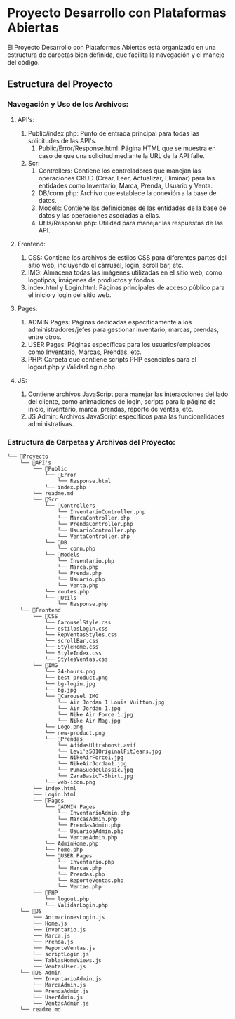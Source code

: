 # Proyecto Desarrollo con Plataformas Abiertas
El Proyecto Desarrollo con Plataformas Abiertas está organizado en una estructura de carpetas bien definida, que facilita la navegación y el manejo del código.

## Estructura del Proyecto
### Navegación y Uso de los Archivos: 
1. API's: 
    1. Public/index.php: Punto de entrada principal para todas las solicitudes de las API's.
        1. Public/Error/Response.html: Página HTML que se muestra en caso de que una solicitud mediante la URL de la API falle.
    2. Scr:
        1. Controllers: Contiene los controladores que manejan las operaciones CRUD (Crear, Leer, Actualizar, Eliminar) para las entidades como Inventario, Marca, Prenda, Usuario y Venta.
        2. DB/conn.php: Archivo que establece la conexión a la base de datos.
        3. Models: Contiene las definiciones de las entidades de la base de datos y las operaciones asociadas a ellas.
        4. Utils/Response.php: Utilidad para manejar las respuestas de las API.

2. Frontend:
    1. CSS: Contiene los archivos de estilos CSS para diferentes partes del sitio web, incluyendo el carrusel, login, scroll bar, etc.
    2. IMG: Almacena todas las imágenes utilizadas en el sitio web, como logotipos, imágenes de productos y fondos.
    3. index.html y Login.html: Páginas principales de acceso público para el inicio y login del sitio web.

3. Pages:
    1. ADMIN Pages: Páginas dedicadas específicamente a los administradores/jefes para gestionar inventario, marcas, prendas, entre otros.
    2. USER Pages: Páginas específicas para los usuarios/empleados como Inventario, Marcas, Prendas, etc.
    3. PHP: Carpeta que contiene scripts PHP esenciales para el logout.php y ValidarLogin.php.

4. JS:
    1. Contiene archivos JavaScript para manejar las interacciones del lado del cliente, como animaciones de login, scripts para la página de inicio, inventario, marca, prendas, reporte de ventas, etc.
    2. JS Admin: Archivos JavaScript específicos para las funcionalidades administrativas. 

### Estructura de Carpetas y Archivos del Proyecto:
```
└── 📁Proyecto
    └── 📁API's
        └── 📁Public
            └── 📁Error
                └── Response.html
            └── index.php
        └── readme.md
        └── 📁Scr
            └── 📁Controllers
                └── InventarioController.php
                └── MarcaController.php
                └── PrendaController.php
                └── UsuarioController.php
                └── VentaController.php
            └── 📁DB
                └── conn.php
            └── 📁Models
                └── Inventario.php
                └── Marca.php
                └── Prenda.php
                └── Usuario.php
                └── Venta.php
            └── routes.php
            └── 📁Utils
                └── Response.php
    └── 📁Frontend
        └── 📁CSS
            └── CarouselStyle.css
            └── estilosLogin.css
            └── RepVentasStyles.css
            └── scrollBar.css
            └── StyleHome.css
            └── StyleIndex.css
            └── StylesVentas.css
        └── 📁IMG
            └── 24-hours.png
            └── best-product.png
            └── bg-login.jpg
            └── bg.jpg
            └── 📁Carousel IMG
                └── Air Jordan 1 Louis Vuitton.jpg
                └── Air Jordan 1.jpg
                └── Nike Air Force 1.jpg
                └── Nike Air Mag.jpg
            └── Logo.png
            └── new-product.png
            └── 📁Prendas
                └── AdidasUltraboost.avif
                └── Levi's501OriginalFitJeans.jpg
                └── NikeAirForce1.jpg
                └── NikeAirJordan1.jpg
                └── PumaSuedeClassic.jpg
                └── ZaraBasicT-Shirt.jpg
            └── web-icon.png
        └── index.html
        └── Login.html
        └── 📁Pages
            └── 📁ADMIN Pages
                └── InventarioAdmin.php
                └── MarcasAdmin.php
                └── PrendasAdmin.php
                └── UsuariosAdmin.php
                └── VentasAdmin.php
            └── AdminHome.php
            └── home.php
            └── 📁USER Pages
                └── Inventario.php
                └── Marcas.php
                └── Prendas.php
                └── ReporteVentas.php
                └── Ventas.php
        └── 📁PHP
            └── logout.php
            └── ValidarLogin.php
    └── 📁JS
        └── AnimacionesLogin.js
        └── Home.js
        └── Inventario.js
        └── Marca.js
        └── Prenda.js
        └── ReporteVentas.js
        └── scriptLogin.js
        └── TablasHomeViews.js
        └── VentasUser.js
    └── 📁JS Admin
        └── InventarioAdmin.js
        └── MarcaAdmin.js
        └── PrendaAdmin.js
        └── UserAdmin.js
        └── VentasAdmin.js
    └── readme.md
```

##
###